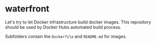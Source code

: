 # waterfront
Let's try to let Docker infrastructure build docker images. This repository should be used by Docker Hubs automated build process.

Subfolders contain the ```Dockerfile``` and ```README.md``` for images.
